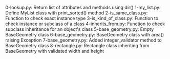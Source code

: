 0-lookup.py: Return list of attributes and methods using dir()
1-my_list.py: Define MyList class with print_sorted() method
2-is_same_class.py: Function to check exact instance type
3-is_kind_of_class.py: Function to check instance or subclass of a class
4-inherits_from.py: Function to check subclass inheritance for an object's class
5-base_geometry.py: Empty BaseGeometry class
6-base_geometry.py: BaseGeometry class with area() raising Exception
7-base_geometry.py: Added integer_validator method to BaseGeometry class
8-rectangle.py: Rectangle class inheriting from BaseGeometry with validated width and height
